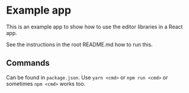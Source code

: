 # Example app

This is an example app to show how to use the editor libraries in a React app.

See the instructions in the root README.md how to run this.

## Commands

Can be found in `package.json`. Use `yarn <cmd>` or `npm run <cmd>` or sometimes `npm <cmd>` works too.
